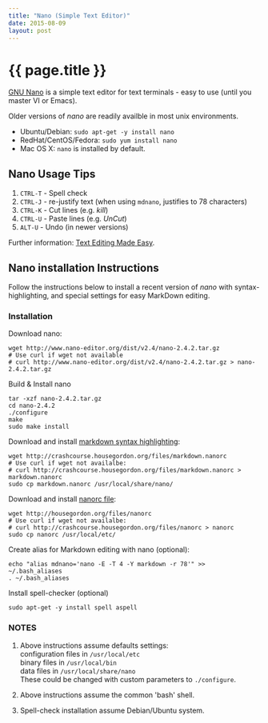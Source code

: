 ```yaml
---
title: "Nano (Simple Text Editor)"
date: 2015-08-09
layout: post
---
```


# {{ page.title }}

[GNU Nano](http://www.nano-editor.org/) is a simple text editor for
text terminals - easy to use (until you master VI or Emacs).

Older versions of *nano* are readily availble in most unix environments.

* Ubuntu/Debian: `sudo apt-get -y install nano`
* RedHat/CentOS/Fedora: `sudo yum install nano`
* Mac OS X: `nano` is installed by default.

## Nano Usage Tips

1. `CTRL-T` - Spell check
2. `CTRL-J` - re-justify text
   (when using `mdnano`, justifies to 78 characters)
3. `CTRL-K` - Cut lines (e.g. *kill*)
4. `CTRL-U` - Paste lines (e.g. *UnCut*)
5. `ALT-U` - Undo (in newer versions)

Further information: [Text Editing Made Easy](http://www.tuxradar.com/content/text-editing-nano-made-easy).

## Nano installation Instructions

Follow the instructions below to install a recent version of *nano*
with syntax-highlighting, and special settings for easy MarkDown editing.

### Installation

Download nano:

    wget http://www.nano-editor.org/dist/v2.4/nano-2.4.2.tar.gz
    # Use curl if wget not available
    # curl http://www.nano-editor.org/dist/v2.4/nano-2.4.2.tar.gz > nano-2.4.2.tar.gz

Build & Install nano

    tar -xzf nano-2.4.2.tar.gz
    cd nano-2.4.2
    ./configure
    make
    sudo make install

Download and install [markdown syntax highlighting](./files/markdown.nanorc):

    wget http://crashcourse.housegordon.org/files/markdown.nanorc
    # Use curl if wget not availalbe:
    # curl http://crashcourse.housegordon.org/files/markdown.nanorc > markdown.nanorc
    sudo cp markdown.nanorc /usr/local/share/nano/

Download and install [nanorc file](./files/nanorc):

    wget http://housegordon.org/files/nanorc
    # Use curl if wget not availalbe:
    # curl http://crashcourse.housegordon.org/files/nanorc > nanorc
    sudo cp nanorc /usr/local/etc/

Create alias for Markdown editing with nano (optional):

    echo "alias mdnano='nano -E -T 4 -Y markdown -r 78'" >> ~/.bash_aliases
    . ~/.bash_aliases

Install spell-checker (optional)

    sudo apt-get -y install spell aspell

### NOTES

1. Above instructions assume defaults settings:  
   configuration files in `/usr/local/etc`  
   binary files in        `/usr/local/bin`  
   data files in          `/usr/local/share/nano`  
   These could be changed with custom parameters to `./configure`.

2. Above instructions assume the common 'bash' shell.

3. Spell-check installation assume Debian/Ubuntu system.
